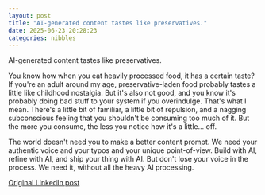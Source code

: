 ```yaml
---
layout: post
title: "AI-generated content tastes like preservatives."
date: 2025-06-23 20:28:23
categories: nibbles
---
```


AI-generated content tastes like preservatives.

You know how when you eat heavily processed food, it has a certain taste? If you're an adult around my age, preservative-laden food probably tastes a little like childhood nostalgia. But it's also not good, and you know it's probably doing bad stuff to your system if you overindulge. That's what I mean. There's a little bit of familiar, a little bit of repulsion, and a nagging subconscious feeling that you shouldn't be consuming too much of it. But the more you consume, the less you notice how it's a little... off.

The world doesn't need you to make a better content prompt. We need your authentic voice and your typos and your unique point-of-view. Build with AI, refine with AI, and ship your thing with AI. But don't lose your voice in the process. We need it, without all the heavy AI processing.

[Original LinkedIn post](https://www.linkedin.com/feed/update/urn%3Ali%3Ashare%3A7343012065793449984)
